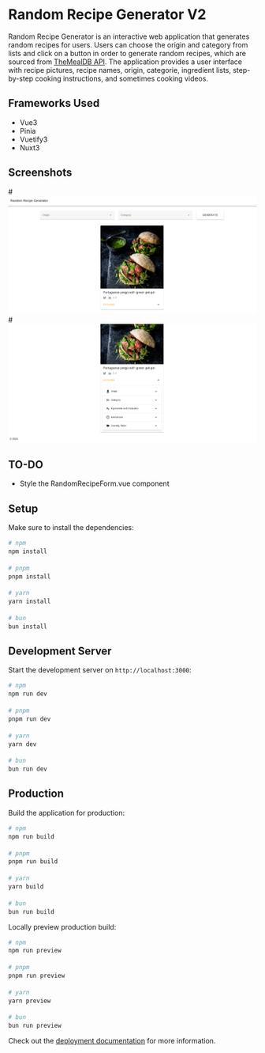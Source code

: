# Random Recipe Generator V2

Random Recipe Generator is an interactive web application that generates random recipes for users. Users can choose the origin and category from lists and click on a button in order to generate random recipes, which are sourced from <a href="https://www.themealdb.com/api.php">TheMealDB API</a>. The application provides a user interface with recipe pictures, recipe names, origin, categorie, ingredient lists, step-by-step cooking instructions, and sometimes cooking videos.


## Frameworks Used
* Vue3
* Pinia
* Vuetify3
* Nuxt3

## Screenshots

#![Screenshot1](https://github.com/naseem-shawarba/Projects_Screenshots/blob/main/Random_Recipe_Generator_V2/Screenshot1.png)
#![Screenshot2](https://github.com/naseem-shawarba/Projects_Screenshots/blob/main/Random_Recipe_Generator_V2/Screenshot2.png)

## TO-DO
* Style the RandomRecipeForm.vue component

## Setup

Make sure to install the dependencies:

```bash
# npm
npm install

# pnpm
pnpm install

# yarn
yarn install

# bun
bun install
```

## Development Server

Start the development server on `http://localhost:3000`:

```bash
# npm
npm run dev

# pnpm
pnpm run dev

# yarn
yarn dev

# bun
bun run dev
```

## Production

Build the application for production:

```bash
# npm
npm run build

# pnpm
pnpm run build

# yarn
yarn build

# bun
bun run build
```

Locally preview production build:

```bash
# npm
npm run preview

# pnpm
pnpm run preview

# yarn
yarn preview

# bun
bun run preview
```

Check out the [deployment documentation](https://nuxt.com/docs/getting-started/deployment) for more information.
